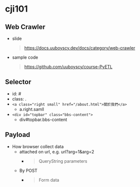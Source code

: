 # cji101

## Web Crawler
- slide
    > https://docs.uuboyscy.dev/docs/category/web-crawler
- sample code
    > https://github.com/uuboyscy/course-PyETL

## Selector
- id: #
- class: .
- `<a class="right small" href="/about.html">關於我們</a>`
  - a.right.samll
- `<div id="topbar" class="bbs-content">`
  - div#topbar.bbs-content

## Payload
- How browser collect data
  - attached on url, e.g. url?arg=1&arg=2
    - > QueryString parameters
  - By POST
    - > Form data
